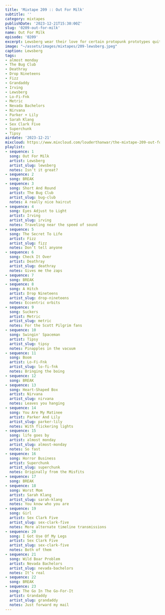 ```yaml
---
title: 'Mixtape 209 :: Out For Milk'
subtitle: ''
category: mixtapes
publishDate: '2023-12-21T15:30:00Z'
slug: '0209-out-for-milk'
name: Out For Milk
episode: '0209'
excerpt: Lewsberg wear their love for certain protopunk prototypes quite well.
image: "~/assets/images/mixtapes/209-lewsberg.jpeg"
caption: Lewsberg
tags:
- almost monday
- The Bug Club
- Deathray
- Drop Nineteens
- Fizz
- Grandaddy
- Irving
- Lewsberg
- Lo-Fi-Fnk
- Metric
- Nevada Bachelors
- Nirvana
- Parker + Lily
- Sarah Klang
- Sex Clark Five
- Superchunk
- Tipsy
airdate: '2023-12-21'
mixcloud: https://www.mixcloud.com/louderthanwar/the-mixtape-209-out-for-milk-2023-12-21/
playlist:
- sequence: 1
  song: Out For Milk
  artist: Lewsberg
  artist_slug: lewsberg
  notes: Isn’t it great?
- sequence: 2
  song: BREAK
- sequence: 3
  song: Short And Round
  artist: The Bug Club
  artist_slug: bug-club
  notes: A really nice haircut
- sequence: 4
  song: Eyes Adjust to Light
  artist: Irving
  artist_slug: irving
  notes: Traveling near the speed of sound
- sequence: 5
  song: The Secret To Life
  artist: Fizz
  artist_slug: fizz
  notes: Don’t tell anyone
- sequence: 6
  song: Check It Over
  artist: Deathray
  artist_slug: deathray
  notes: Gives me the zaps
- sequence: 7
  song: BREAK
- sequence: 8
  song: A Hitch
  artist: Drop Nineteens
  artist_slug: drop-nineteens
  notes: Eccentric orbits
- sequence: 9
  song: Suckers
  artist: Metric
  artist_slug: metric
  notes: For the Scott Pilgrim fans
- sequence: 10
  song: Swingin' Spaceman
  artist: Tipsy
  artist_slug: tipsy
  notes: Pinapples in the vacuum
- sequence: 11
  song: Boom
  artist: Lo-Fi-Fnk
  artist_slug: lo-fi-fnk
  notes: Bringing the boing
- sequence: 12
  song: BREAK
- sequence: 13
  song: Heart-Shaped Box
  artist: Nirvana
  artist_slug: nirvana
  notes: Leaves you hanging
- sequence: 14
  song: You Are My Matinee
  artist: Parker And Lily
  artist_slug: parker-lily
  notes: With flickering lights
- sequence: 15
  song: life goes by
  artist: almost monday
  artist_slug: almost-monday
  notes: So fast
- sequence: 16
  song: Horror Business
  artist: Superchunk
  artist_slug: superchunk
  notes: Originally from the Misfits
- sequence: 17
  song: BREAK
- sequence: 18
  song: Worst Mom
  artist: Sarah Klang
  artist_slug: sarah-klang
  notes: You know who you are
- sequence: 19
  song: Girl
  artist: Sex Clark Five
  artist_slug: sex-clark-five
  notes: More alternate timeline transmissions
- sequence: 20
  song: I Got Use Of My Legs
  artist: Sex Clark Five
  artist_slug: sex-clark-five
  notes: Both of them
- sequence: 21
  song: Wild Boar Problem
  artist: Nevada Bachelors
  artist_slug: nevada-bachelors
  notes: It’s real
- sequence: 22
  song: BREAK
- sequence: 23
  song: The Go In The Go-For-It
  artist: Grandaddy
  artist_slug: grandaddy
  notes: Just forward my mail
---
```


